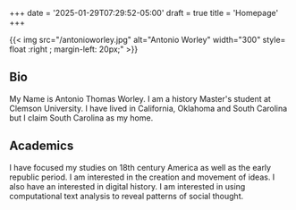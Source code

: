 +++
date = '2025-01-29T07:29:52-05:00'
draft = true
title = 'Homepage'
+++


{{< img src="/antonioworley.jpg" alt="Antonio Worley" width="300" style= float :right ; margin-left: 20px;" >}}






## Bio

My Name is Antonio Thomas Worley. I am a history Master's student at Clemson University. I have lived in California, Oklahoma and South Carolina but I claim South Carolina as my home. 

## Academics

I have focused my studies on 18th century America as well as the early republic period. I am interested in the creation and movement of ideas. I also have an interested in digital history. I am interested in using computational text analysis to reveal patterns of social thought. 
